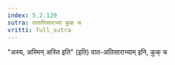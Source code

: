 ```yaml
---
index: 5.2.129
sutra: वातातिसाराभ्यां कुक् च
vritti: full_sutra
---
```


"अस्य, अस्मिन् अस्ति इति" (इति) वात-अतिसाराभ्याम् इनि, कुक् च